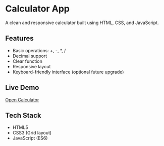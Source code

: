# Calculator App 

A clean and responsive calculator built using HTML, CSS, and JavaScript.

## Features

- Basic operations: +, -, *, /
- Decimal support
- Clear function
- Responsive layout
- Keyboard-friendly interface (optional future upgrade)

## Live Demo

[Open Calculator](https://ivan-grozni-2.github.io/calculator-app/)

## Tech Stack

- HTML5
- CSS3 (Grid layout)
- JavaScript (ES6)
